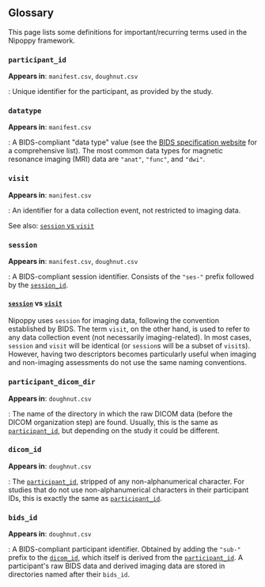 ## Glossary

This page lists some definitions for important/recurring terms used in the Nipoppy framework.

### `participant_id`

**Appears in**: `manifest.csv`, `doughnut.csv`

:   Unique identifier for the participant, as provided by the study.

### `datatype`

**Appears in**: `manifest.csv`

:   A BIDS-compliant "data type" value (see the [BIDS specification website](https://bids-specification.readthedocs.io/en/stable/common-principles.html#definitions) for a comprehensive list). The most common data types for magnetic resonance imaging (MRI) data are `"anat"`, `"func"`, and `"dwi"`.

### `visit`

**Appears in**: `manifest.csv`

:   An identifier for a data collection event, not restricted to imaging data.

See also: [`session` vs `visit`](#session-vs-visit)

### `session`

**Appears in**: `manifest.csv`, `doughnut.csv`

:   A BIDS-compliant session identifier. Consists of the `"ses-"` prefix followed by the [`session_id`](#session_id).

#### [`session`](#session) vs [`visit`](#visit)

Nipoppy uses `session` for imaging data, following the convention established by BIDS. The term `visit`, on the other hand, is used to refer to any data collection event (not necessarily imaging-related). In most cases, `session` and `visit` will be identical (or `session`s will be a subset of `visit`s). However, having two descriptors becomes particularly useful when imaging and non-imaging assessments do not use the same naming conventions.

### `participant_dicom_dir`

**Appears in**: `doughnut.csv`

:   The name of the directory in which the raw DICOM data (before the DICOM organization step) are found. Usually, this is the same as [`participant_id`](#participant_id), but depending on the study it could be different.

### `dicom_id`

**Appears in**: `doughnut.csv`

:   The [`participant_id`](#participant_id), stripped of any non-alphanumerical character. For studies that do not use non-alphanumerical characters in their participant IDs, this is exactly the same as [`participant_id`](#participant_id).

### `bids_id`

**Appears in**: `doughnut.csv`

:   A BIDS-compliant participant identifier. Obtained by adding the `"sub-"` prefix to the [`dicom_id`](#dicom_id), which itself is derived from the [`participant_id`](#participant_id). A participant's raw BIDS data and derived imaging data are stored in directories named after their `bids_id`.


